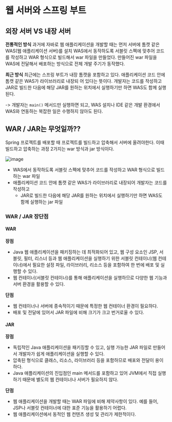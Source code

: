 # 웹 서버와 스프링 부트

## 외장 서버 VS 내장 서버
**전통적인 방식** 과거에 자바로 웹 애플리케이션을 개발할 때는 먼저 서버에 톰캣 같은 WAS(웹 애플리케이션 서버)를 설치
WAS에서 동작하도록 서블릿 스펙에 맞추어 코드를 작성하고 WAR 형식으로 빌드해서 war 파일을 만들었다.
만들어진 war 파일을 WAS에 전달해서 배포하는 방식으로 전체 개발 주기가 동작했다.

**최근 방식** 최근에는 스프링 부트가 내장 톰캣을 포함하고 있다. 애플리케이션 코드 안에 톰캣 같은 WAS가 라이브러리로 내장되 어 있다는 뜻이다. 개발자는 코드를 작성하고 JAR로 빌드한 다음에 해당 JAR를 원하는 위치에서 실행하기만 하면 WAS도 함께 실행된다.

-> 개발자는 `main()` 메서드만 실행하면 되고, WAS 설치나 IDE 같은 개발 환경에서 WAS와 연동하는 복잡한 일은 수행하지 않아도 된다.

## WAR / JAR는 무엇일까?? 
Spring 프로젝트를 배포할 때 프로젝트를 빌드하고 압축해서 서버에 올려야한다. 이때 빌드하고 압축하는 과정 2가지는 war 방식과 jar 방식이다.

![image](https://github.com/user-attachments/assets/8835d4af-26bb-4443-bba7-ffa6b3b201fa)
- WAS에서 동작하도록 서블릿 스펙에 맞추어 코드를 작성하고 WAR 형식으로 빌드하는 war 파일
- 애플리케이션 코드 안에 톰캣 같은 WAS가 라이브러리로 내장되어 개발자는 코드를 작성하고
  - JAR로 빌드한 다음에 해당 JAR를 원하는 위치에서 실행하기만 하면 WAS도 함께 실행하는 jar 파일

### WAR / JAR 장단점
#### WAR
**장점**
- Java 웹 애플리케이션을 패키징하는 데 최적화되어 있고, 웹 구성 요소인 JSP, 서블릿, 필터, 리스너 등과 웹 애플리케이션을 실행하기 위한 서블릿 컨테이너(웹 컨테이너)에서 필요한 설정 파일, 라이브러리, 리소스 등을  포함하여 한 번에 배포 및 실행할 수 있다.
- 웹 컨테이너(서블릿 컨테이너)를 통해 애플리케이션을 실행하므로 다양한 웹 기능과 서버 환경을 활용할 수 있다.

**단점**
- 웹 컨테이너나 서버에 종속적이기 때문에 특정한 웹 컨테이너 환경이 필요하다.
- 배포 및 전달에 있어서 JAR 파일에 비해 크기가 크고 번거로울 수 있다.

#### JAR
**장점** 
- 독립적인 Java 애플리케이션을 패키징할 수 있고, 실행 가능한 JAR 파일로 만들어서 개발자가 쉽게 애플리케이션을 실행할 수 있다.
- 압축된 형식으로 클래스, 리소스, 라이브러리 등을 포함하므로 배포와 전달이 용이하다.
- Java 애플리케이션의 진입점인 main 메서드를 포함하고 있어 JVM에서 직접 실행하기 때문에 별도의 웹 컨테이너나 서버가 필요하지 않다.

**단점**
- 웹 애플리케이션을 개발할 때는 WAR 파일에 비해 제약사항이 있다. 예를 들어, JSP나 서블릿 컨테이너에 대한 표준 기능을 활용하기 어렵다.
- 웹 애플리케이션에서 동적인 웹 컨텐츠 생성 및 관리가 제한적이다.
